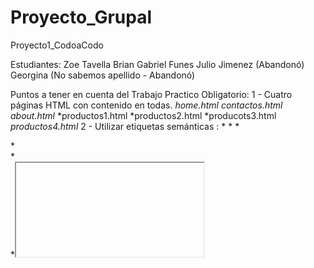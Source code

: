 # Proyecto_Grupal
Proyecto1_CodoaCodo

Estudiantes: 
  Zoe Tavella
  Brian Gabriel Funes
  Julio Jimenez (Abandonó)
  Georgina (No sabemos apellido - Abandonó)

Puntos a tener en cuenta del Trabajo Practico Obligatorio:
  1 - Cuatro páginas HTML con contenido en todas.
      *home.html*
      *contactos.html*
      *about.html*
      *productos1.html
        *productos2.html
        *producots3.html
        *productos4.html*
   2 - Utilizar etiquetas semánticas :
       *<head>
       *<body>
       *<div>
       *<form>
       *<section>
       *<iframe>
       *<input>
       *<footer>
       *<script>
       *otros*
   3 - Un formulario de contacto con validación realizada mediante JavaScript :
       Esto fue creado tanto en la web :
                                         *home.html
                                         *contactos.html
   4 - Utilizar al menos un iframe y Flaticon, ambos subidos a home.html. Así también posee Google Fonts.
   5 - Página totalmente responsive, en general todas : 
                                                        *1024 px;
                                                        *768 px;
                                                        *520 px;
   6 - Incorporar al menos una animación, transformación o transición :
                                                                       *estilos.css 
                                                                       *En el apartado está dividio por /*Estilos Menú*/ y /*Estilos Section*/.
                                                                      
   7 - Posee una estructura HTML maqueteada con GRID y FLEX. Aunque más GRID que FLEX.
   8 - Consumir una API Rest desde Javascript : 
   9 - Web subida a : https://ceramicart.netlify.app/home.html
  
  Tanto Zoe como Brian, hemos trabajado en contacto durante las últimas semanas: Zoe haciendo hincapié en los códigos de CSS y Brian tanto en JavaScript como HTML, siendo el último entre ambos. Aún así, el diseño fué inspirado y proporcionado por Zoe logrando así un estilo sencillo pero delicado a la hora de ver una web de arte & artesanías. Esto dando como resultado en donde ambos se han esforzado para que se lograse la aprobación pero así también la superación en este camino de aprendizaje.
